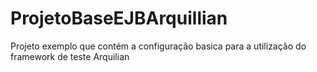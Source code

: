 # ProjetoBaseEJBArquillian

   Projeto exemplo que contém a configuração basica para a utilização do framework de teste Arquilian
